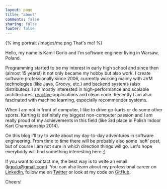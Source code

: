 ```yaml
---
layout: page
title: "about"
comments: false
sharing: false
footer: false
---
```


{% img portrait /images/me.png That's me! %}

Hello, my name is Kamil Gorlo and I'm software engineer living in Warsaw, Poland.

Programming started to be my interest in early high school and since then (almost 15 years!) it not only became my hobby but also work. I create software professionally since 2006, currently working mainly with JVM technologies (like Java, Groovy, etc.) and backend systems (also distributed). I am mostly interested in high-performance and scalable architectures, [reactive][reactive_manifesto] applications and clean code. Recently I am also fascinated with machine learning, especially recommender systems.

When I am not in front of computer, I like to drive go-karts or do some other sports. Karting is definitely my biggest non-computer passion and I am really proud of my achievements in this field (like 3rd place in Polish Indoor Kart Championship 2014).

On this blog I'll try to write about my day-to-day adventures in software engineering. From time to time there will be probably also some 'soft' post, but of course I am not sure in which direction things will go. Let's hope everybody will find something interesting here ;)

If you want to contact me, the best way is to write an email (kgorlo@gmail.com). You can also learn about my professional career on [LinkedIn][linkedin], follow me on [Twitter][twitter] or look at my code on [GitHub][github].

Cheers!

[reactive_manifesto]: http://www.reactivemanifesto.org/
[twitter]: https://twitter.com/kgs42
[github]: https://github.com/kgs
[linkedin]: https://www.linkedin.com/in/kgorlo
